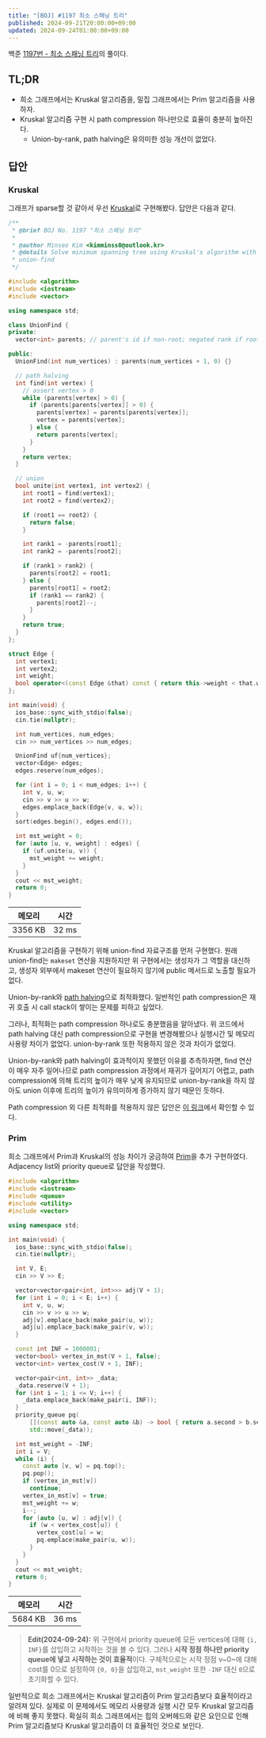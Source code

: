 ```yaml
---
title: "[BOJ] #1197 최소 스패닝 트리"
published: 2024-09-21T20:00:00+09:00
updated: 2024-09-24T01:00:00+09:00
---
```


백준 [1197번 - 최소 스패닝 트리](https://www.acmicpc.net/problem/1197)의
풀이다.

## TL;DR

- 희소 그래프에서는 Kruskal 알고리즘을, 밀집 그래프에서는 Prim 알고리즘을
  사용하자.
- Kruskal 알고리즘 구현 시 path compression 하나만으로 효율이 충분히 높아진다.
  - Union-by-rank, path halving은 유의미한 성능 개선이 없었다.

## 답안

### Kruskal

그래프가 sparse할 것 같아서 우선 [Kruskal](/posts/3/kruskal-algorithm)로
구현해봤다. 답안은 다음과 같다.

```c++
/**
 * @brief BOJ No. 1197 "최소 스패닝 트리"
 *
 * @author Minseo Kim <kimminss0@outlook.kr>
 * @details Solve minimum spanning tree using Kruskal's algorithm with
 * union-find
 */

#include <algorithm>
#include <iostream>
#include <vector>

using namespace std;

class UnionFind {
private:
  vector<int> parents; // parent's id if non-root; negated rank if root.

public:
  UnionFind(int num_vertices) : parents(num_vertices + 1, 0) {}

  // path halving
  int find(int vertex) {
    // assert vertex > 0
    while (parents[vertex] > 0) {
      if (parents[parents[vertex]] > 0) {
        parents[vertex] = parents[parents[vertex]];
        vertex = parents[vertex];
      } else {
        return parents[vertex];
      }
    }
    return vertex;
  }

  // union
  bool unite(int vertex1, int vertex2) {
    int root1 = find(vertex1);
    int root2 = find(vertex2);

    if (root1 == root2) {
      return false;
    }

    int rank1 = -parents[root1];
    int rank2 = -parents[root2];

    if (rank1 > rank2) {
      parents[root2] = root1;
    } else {
      parents[root1] = root2;
      if (rank1 == rank2) {
        parents[root2]--;
      }
    }
    return true;
  }
};

struct Edge {
  int vertex1;
  int vertex2;
  int weight;
  bool operator<(const Edge &that) const { return this->weight < that.weight; }
};

int main(void) {
  ios_base::sync_with_stdio(false);
  cin.tie(nullptr);

  int num_vertices, num_edges;
  cin >> num_vertices >> num_edges;

  UnionFind uf{num_vertices};
  vector<Edge> edges;
  edges.reserve(num_edges);

  for (int i = 0; i < num_edges; i++) {
    int v, u, w;
    cin >> v >> u >> w;
    edges.emplace_back(Edge{v, u, w});
  }
  sort(edges.begin(), edges.end());

  int mst_weight = 0;
  for (auto [u, v, weight] : edges) {
    if (uf.unite(u, v)) {
      mst_weight += weight;
    }
  }
  cout << mst_weight;
  return 0;
}

```

| 메모리  | 시간  |
| ------- | ----- |
| 3356 KB | 32 ms |

Kruskal 알고리즘을 구현하기 위해 union-find 자료구조를 먼저 구현했다. 원래
union-find는 `makeset` 연산을 지원하지만 위 구현에서는 생성자가 그 역할을
대신하고, 생성자 외부에서 makeset 연산이 필요하지 않기에 public 메서드로 노출할
필요가 없다.

Union-by-rank와 [path halving][path-halving]으로 최적화했다. 일반적인 path
compression은 재귀 호출 시 call stack이 쌓이는 문제를 피하고 싶었다.

그러나, 최적화는 path compression 하나로도 충분했음을 알아냈다. 위 코드에서
path halving 대신 path compression으로 구현을 변경해봤으나 실행시간 및 메모리
사용량 차이가 없었다. union-by-rank 또한 적용하지 않은 것과 차이가 없었다.

Union-by-rank와 path halving이 효과적이지 못했던 이유를 추측하자면, find 연산이
매우 자주 일어나므로 path compression 과정에서 재귀가 깊어지기 어렵고, path
compression에 의해 트리의 높이가 매우 낮게 유지되므로 union-by-rank을 하지
않아도 union 이후에 트리의 높이가 유의미하게 증가하지 않기 때문인 듯하다.

Path compression 외 다른 최적화를 적용하지 않은 답안은
[이 링크](http://boj.kr/356c42ab3a2c4f62afc4d3d1f7cbbcc9)에서 확인할 수 있다.

[path-halving]: /posts/2/union-find#pseudocode

### Prim

희소 그래프에서 Prim과 Kruskal의 성능 차이가 궁금하여
[Prim](/posts/4/prim-algorithm)을 추가 구현하였다. Adjacency list와 priority
queue로 답안을 작성했다.

```c++
#include <algorithm>
#include <iostream>
#include <queue>
#include <utility>
#include <vector>

using namespace std;

int main(void) {
  ios_base::sync_with_stdio(false);
  cin.tie(nullptr);

  int V, E;
  cin >> V >> E;

  vector<vector<pair<int, int>>> adj(V + 1);
  for (int i = 0; i < E; i++) {
    int v, u, w;
    cin >> v >> u >> w;
    adj[v].emplace_back(make_pair(u, w));
    adj[u].emplace_back(make_pair(v, w));
  }

  const int INF = 1000001;
  vector<bool> vertex_in_mst(V + 1, false);
  vector<int> vertex_cost(V + 1, INF);

  vector<pair<int, int>> _data;
  _data.reserve(V + 1);
  for (int i = 1; i <= V; i++) {
    _data.emplace_back(make_pair(i, INF));
  }
  priority_queue pq(
      [](const auto &a, const auto &b) -> bool { return a.second > b.second; },
      std::move(_data));

  int mst_weight = -INF;
  int i = V;
  while (i) {
    const auto [v, w] = pq.top();
    pq.pop();
    if (vertex_in_mst[v])
      continue;
    vertex_in_mst[v] = true;
    mst_weight += w;
    i--;
    for (auto [u, w] : adj[v]) {
      if (w < vertex_cost[u]) {
        vertex_cost[u] = w;
        pq.emplace(make_pair(u, w));
      }
    }
  }
  cout << mst_weight;
  return 0;
}
```

| 메모리  | 시간  |
| ------- | ----- |
| 5684 KB | 36 ms |

> **Edit(2024-09-24):** 위 구현에서 priority queue에 모든 vertices에 대해
> `{i, INF}`를 삽입하고 시작하는 것을 볼 수 있다. 그러나 **시작 정점 하나만
> priority queue에 넣고 시작하는 것이 효율적**이다. 구체적으로는 시작 정점
> v~0~에 대해 cost를 0으로 설정하여 `{0, 0}`을 삽입하고, `mst_weight` 또한
> `-INF` 대신 `0`으로 초기화할 수 있다.

일반적으로 희소 그래프에서는 Kruskal 알고리즘이 Prim 알고리즘보다 효율적이라고
알려져 있다. 실제로 이 문제에서도 메모리 사용량과 실행 시간 모두 Kruskal
알고리즘에 비해 좋지 못했다. 확실히 희소 그래프에서는 힙의 오버헤드와 같은
요인으로 인해 Prim 알고리즘보다 Kruskal 알고리즘이 더 효율적인 것으로 보인다.
